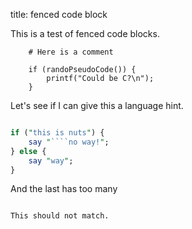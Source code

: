 title: fenced code block

This is a test of fenced code blocks.

```
    # Here is a comment

    if (randoPseudoCode()) {
        printf("Could be C?\n");
    }
```

Let's see if I can give this a language hint.

````perl

if ("this is nuts") {
    say "````no way!";
} else {
    say "way";
}   

````

And the last has too many

``````

This should not match.

``````